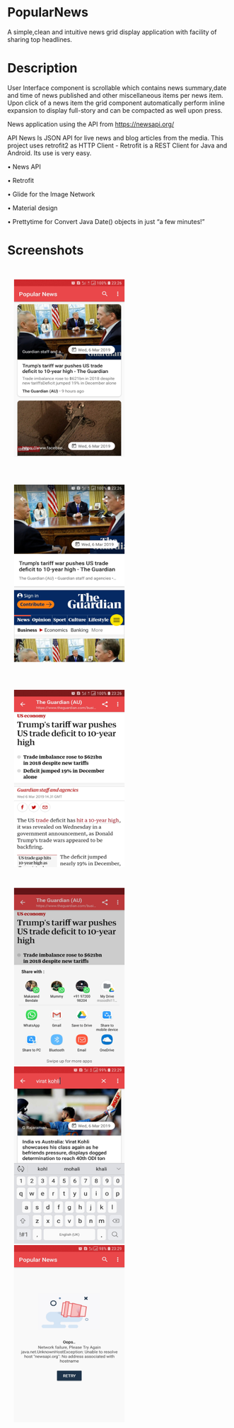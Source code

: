 # PopularNews

A simple,clean and intuitive news grid display application with facility of sharing top headlines.

# Description

User Interface component is scrollable which contains news summary,date and time of news published and other miscellaneous
items per news item. Upon click of a news item the grid component automatically perform inline
expansion to display full-story and can be compacted as well upon press.

News application using the API from https://newsapi.org/

API News Is JSON API for live news and blog articles from the media.
This project uses retrofit2 as HTTP Client - 
Retrofit is a REST Client for Java and Android. Its use is very easy.

• News API

• Retrofit

• Glide for the Image Network

• Material design

• Prettytime for Convert Java Date() objects in just “a few minutes!”

# Screenshots

<img src="Screenshots/News%20Grid%20Display.jpg" width="250" height="400" hspace="15" vspace="30"/> <img src="Screenshots/News%20Headline.jpg"  width="250" height="400" hspace="15" vspace="30" /> <img src="Screenshots/Complete%20News.jpg"  width="250" height="400" hspace="15" vspace="30"/>
 
<img src="Screenshots/Share.jpg" width="250" height="400" hspace="15" /> <img src="Screenshots/Keyword%20Search.jpg"  width="250" height="400" hspace="15" /> <img src="Screenshots/Network%20Failure.jpg"  width="250" height="400" hspace="15" />
 



